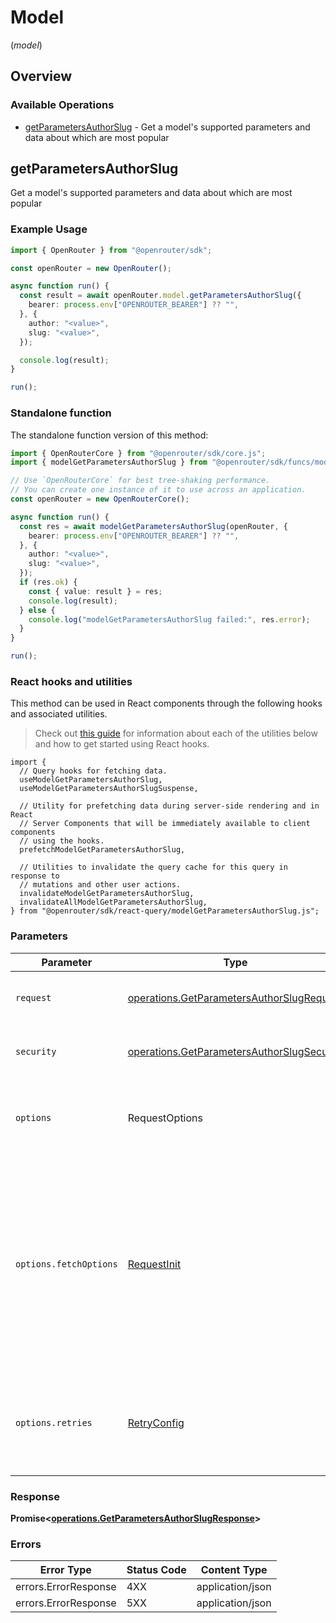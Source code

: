 # Model
(*model*)

## Overview

### Available Operations

* [getParametersAuthorSlug](#getparametersauthorslug) - Get a model's supported parameters and data about which are most popular

## getParametersAuthorSlug

Get a model's supported parameters and data about which are most popular

### Example Usage

<!-- UsageSnippet language="typescript" operationID="get_/parameters/{author}/{slug}" method="get" path="/parameters/{author}/{slug}" -->
```typescript
import { OpenRouter } from "@openrouter/sdk";

const openRouter = new OpenRouter();

async function run() {
  const result = await openRouter.model.getParametersAuthorSlug({
    bearer: process.env["OPENROUTER_BEARER"] ?? "",
  }, {
    author: "<value>",
    slug: "<value>",
  });

  console.log(result);
}

run();
```

### Standalone function

The standalone function version of this method:

```typescript
import { OpenRouterCore } from "@openrouter/sdk/core.js";
import { modelGetParametersAuthorSlug } from "@openrouter/sdk/funcs/modelGetParametersAuthorSlug.js";

// Use `OpenRouterCore` for best tree-shaking performance.
// You can create one instance of it to use across an application.
const openRouter = new OpenRouterCore();

async function run() {
  const res = await modelGetParametersAuthorSlug(openRouter, {
    bearer: process.env["OPENROUTER_BEARER"] ?? "",
  }, {
    author: "<value>",
    slug: "<value>",
  });
  if (res.ok) {
    const { value: result } = res;
    console.log(result);
  } else {
    console.log("modelGetParametersAuthorSlug failed:", res.error);
  }
}

run();
```

### React hooks and utilities

This method can be used in React components through the following hooks and
associated utilities.

> Check out [this guide][hook-guide] for information about each of the utilities
> below and how to get started using React hooks.

[hook-guide]: ../../../REACT_QUERY.md

```tsx
import {
  // Query hooks for fetching data.
  useModelGetParametersAuthorSlug,
  useModelGetParametersAuthorSlugSuspense,

  // Utility for prefetching data during server-side rendering and in React
  // Server Components that will be immediately available to client components
  // using the hooks.
  prefetchModelGetParametersAuthorSlug,
  
  // Utilities to invalidate the query cache for this query in response to
  // mutations and other user actions.
  invalidateModelGetParametersAuthorSlug,
  invalidateAllModelGetParametersAuthorSlug,
} from "@openrouter/sdk/react-query/modelGetParametersAuthorSlug.js";
```

### Parameters

| Parameter                                                                                                                                                                      | Type                                                                                                                                                                           | Required                                                                                                                                                                       | Description                                                                                                                                                                    |
| ------------------------------------------------------------------------------------------------------------------------------------------------------------------------------ | ------------------------------------------------------------------------------------------------------------------------------------------------------------------------------ | ------------------------------------------------------------------------------------------------------------------------------------------------------------------------------ | ------------------------------------------------------------------------------------------------------------------------------------------------------------------------------ |
| `request`                                                                                                                                                                      | [operations.GetParametersAuthorSlugRequest](../../models/operations/getparametersauthorslugrequest.md)                                                                         | :heavy_check_mark:                                                                                                                                                             | The request object to use for the request.                                                                                                                                     |
| `security`                                                                                                                                                                     | [operations.GetParametersAuthorSlugSecurity](../../models/operations/getparametersauthorslugsecurity.md)                                                                       | :heavy_check_mark:                                                                                                                                                             | The security requirements to use for the request.                                                                                                                              |
| `options`                                                                                                                                                                      | RequestOptions                                                                                                                                                                 | :heavy_minus_sign:                                                                                                                                                             | Used to set various options for making HTTP requests.                                                                                                                          |
| `options.fetchOptions`                                                                                                                                                         | [RequestInit](https://developer.mozilla.org/en-US/docs/Web/API/Request/Request#options)                                                                                        | :heavy_minus_sign:                                                                                                                                                             | Options that are passed to the underlying HTTP request. This can be used to inject extra headers for examples. All `Request` options, except `method` and `body`, are allowed. |
| `options.retries`                                                                                                                                                              | [RetryConfig](../../lib/utils/retryconfig.md)                                                                                                                                  | :heavy_minus_sign:                                                                                                                                                             | Enables retrying HTTP requests under certain failure conditions.                                                                                                               |

### Response

**Promise\<[operations.GetParametersAuthorSlugResponse](../../models/operations/getparametersauthorslugresponse.md)\>**

### Errors

| Error Type           | Status Code          | Content Type         |
| -------------------- | -------------------- | -------------------- |
| errors.ErrorResponse | 4XX                  | application/json     |
| errors.ErrorResponse | 5XX                  | application/json     |